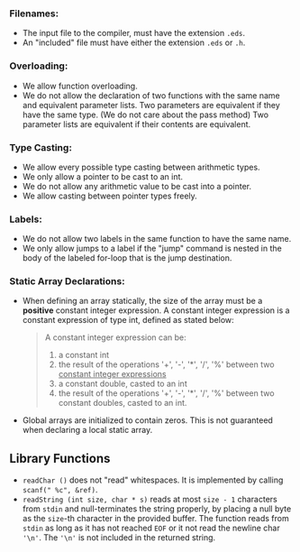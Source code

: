 ### Filenames:
- The input file to the compiler, must have the extension `.eds`.
- An "included" file must have either the extension `.eds` or `.h`.

### Overloading:
- We allow function overloading.
- We do not allow the declaration of two functions with the same 
name and equivalent parameter lists. Two parameters are equivalent
if they have the same type. (We do not care about the pass method)
Two parameter lists are equivalent if their contents are equivalent.

### Type Casting:
- We allow every possible type casting between arithmetic types.
- We only allow a pointer to be cast to an int.
- We do not allow any arithmetic value to be cast into a pointer.
- We allow casting between pointer types freely.

### Labels:
- We do not allow two labels in the same function to have the same name.
- We only allow jumps to a label if the "jump" command is nested in the 
body of the labeled for-loop that is the jump destination.

### Static Array Declarations:
- When defining an array statically, the size of the array must be
a **positive** constant integer expression. A constant integer 
expression is a constant expression of type int, defined as stated below:
    > A constant integer expression can be:
    > 1. a constant int
    > 2. the result of the operations '+', '-', '*', '/', '%'
    > between two <ins>constant integer expressions</ins>
    > 3. a constant double, casted to an int
    > 4. the result of the operations '+', '-', '*', '/', '%'
    > between two constant doubles, casted to an int.
- Global arrays are initialized to contain zeros. This is not guaranteed
when declaring a local static array.

## Library Functions
- `readChar ()` does not "read" whitespaces. It is implemented by calling 
`scanf(" %c", &ref)`.
- `readString (int size, char * s)` reads at most `size - 1` characters from 
`stdin` and null-terminates the string properly, by placing a null byte as 
the `size`-th character in the provided buffer. The function reads from `stdin` 
as long as it has not reached `EOF` or it not read the newline char `'\n'`. The 
`'\n'` is not included in the returned string.
